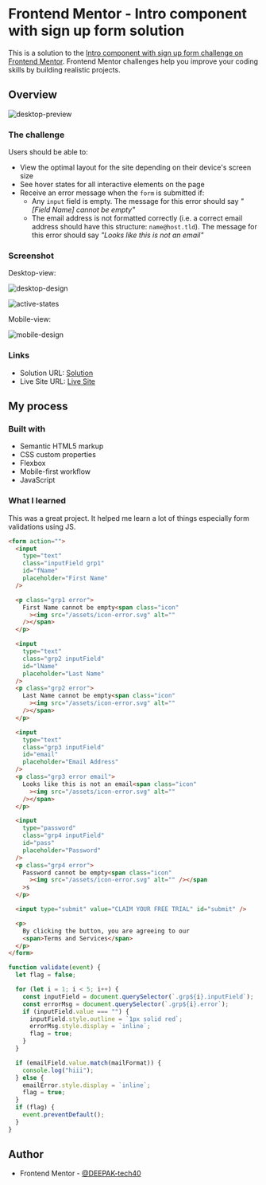 # Frontend Mentor - Intro component with sign up form solution

This is a solution to the [Intro component with sign up form challenge on Frontend Mentor](https://www.frontendmentor.io/challenges/intro-component-with-signup-form-5cf91bd49edda32581d28fd1). Frontend Mentor challenges help you improve your coding skills by building realistic projects.

## Overview

![desktop-preview](https://user-images.githubusercontent.com/94350356/199063503-4b6a470b-977f-4b44-a5a8-6a736a393bb9.jpg)

### The challenge

Users should be able to:

- View the optimal layout for the site depending on their device's screen size
- See hover states for all interactive elements on the page
- Receive an error message when the `form` is submitted if:
  - Any `input` field is empty. The message for this error should say _"[Field Name] cannot be empty"_
  - The email address is not formatted correctly (i.e. a correct email address should have this structure: `name@host.tld`). The message for this error should say _"Looks like this is not an email"_

### Screenshot

Desktop-view:

![desktop-design](https://user-images.githubusercontent.com/94350356/199063582-fbf5d464-960c-4c1e-a078-ae4ad78a4075.jpg)

![active-states](https://user-images.githubusercontent.com/94350356/199063634-486ae169-fd67-4bbc-952e-50c9a2a1db07.jpg)

Mobile-view:

![mobile-design](https://user-images.githubusercontent.com/94350356/199063687-5806125b-8be2-483a-b020-af6e2250a5d3.jpg)


### Links

- Solution URL: [Solution](https://your-solution-url.com)
- Live Site URL: [Live Site](https://deepaktech40-signup-intropage.netlify.app/)

## My process

### Built with

- Semantic HTML5 markup
- CSS custom properties
- Flexbox
- Mobile-first workflow
- JavaScript

### What I learned

This was a great project. It helped me learn a lot of things especially form validations using JS.

```html
<form action="">
  <input
    type="text"
    class="inputField grp1"
    id="fName"
    placeholder="First Name"
  />

  <p class="grp1 error">
    First Name cannot be empty<span class="icon"
      ><img src="/assets/icon-error.svg" alt=""
    /></span>
  </p>

  <input
    type="text"
    class="grp2 inputField"
    id="lName"
    placeholder="Last Name"
  />
  <p class="grp2 error">
    Last Name cannot be empty<span class="icon"
      ><img src="/assets/icon-error.svg" alt=""
    /></span>
  </p>

  <input
    type="text"
    class="grp3 inputField"
    id="email"
    placeholder="Email Address"
  />
  <p class="grp3 error email">
    Looks like this is not an email<span class="icon"
      ><img src="/assets/icon-error.svg" alt=""
    /></span>
  </p>

  <input
    type="password"
    class="grp4 inputField"
    id="pass"
    placeholder="Password"
  />
  <p class="grp4 error">
    Password cannot be empty<span class="icon"
      ><img src="/assets/icon-error.svg" alt="" /></span
    >s
  </p>

  <input type="submit" value="CLAIM YOUR FREE TRIAL" id="submit" />

  <p>
    By clicking the button, you are agreeing to our
    <span>Terms and Services</span>
  </p>
</form>
```

```js
function validate(event) {
  let flag = false;

  for (let i = 1; i < 5; i++) {
    const inputField = document.querySelector(`.grp${i}.inputField`);
    const errorMsg = document.querySelector(`.grp${i}.error`);
    if (inputField.value === "") {
      inputField.style.outline = `1px solid red`;
      errorMsg.style.display = `inline`;
      flag = true;
    }
  }

  if (emailField.value.match(mailFormat)) {
    console.log("hiii");
  } else {
    emailError.style.display = `inline`;
    flag = true;
  }
  if (flag) {
    event.preventDefault();
  }
}
```

## Author

- Frontend Mentor - [@DEEPAK-tech40](https://www.frontendmentor.io/profile/DEEPAK-tech40)
